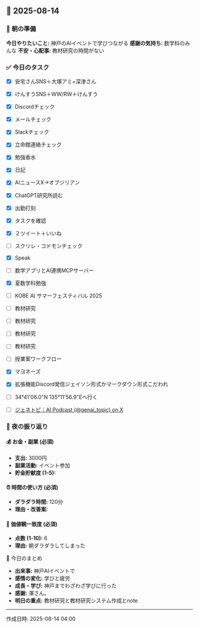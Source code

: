 ## 📅 2025-08-14

### 🌅 朝の準備
**今日やりたいこと:** 神戸のAIイベントで学びつながる
**感謝の気持ち:** 数学科のみんな
**不安・心配事:** 教材研究の時間がない

### ✅ 今日のタスク
- [x] 安宅さんSNS＋大塚アミ+深津さん
- [x] けんすうSNS＋WW/RW＋けんすう
- [x] Discordチェック
- [x] メールチェック
- [x] Slackチェック
- [x] 立命館連絡チェック
- [x] 勉強香水
- [x] 日記
- [x] AIニュースX→オブジリアン
- [x] ChatGPT研究所読む
- [x] 出勤打刻
- [x] タスクを確認
- [x] ２ツイート＋いいね
- [ ] スクリレ・コドモンチェック
- [x] Speak
- [ ] 数学アプリとAI連携MCPサーバー
- [x] 夏数学科勉強
- [ ] KOBE AI サマーフェスティバル 2025
- [ ] 教材研究
- [ ] 教材研究
- [ ] 教材研究
- [ ] 教材研究
- [ ] 授業案ワークフロー
- [x] マヨネーズ
- [x] 拡張機能Discord発信ジェイソン形式かマークダウン形式こだわれ
- [ ] 34°41'06.0"N 135°11'56.9"Eへ行く
- [ ] [ジェネトピ｜AI Podcast (@genai_topic) on X](https://x.com/genai_topic/status/1955602210580254865)


### 🌙 夜の振り返り

#### 💰 お金・副業 (必須)
- **支出:** 3000円
- **副業活動:** イベント参加
- **貯金貯献度 (1-5):** 

#### ⏰ 時間の使い方 (必須)
- **ダラダラ時間:** 120分
- **理由・改善案:** 

#### 🎯 価値観一致度 (必須)
- **点数 (1-10):** 6
- **理由:** 朝ダラダラしてしまった

📝 今日のまとめ
- **出来事:** 神戸AIイベントで
- **感情の変化:** 学びと疲労
- **成長・学び:** 神戸までわざわざ学びに行った
- **感謝:** 澤さん。
- **明日の重点:** 教材研究と教材研究システム作成とnote

---
作成日時: 2025-08-14 04:00